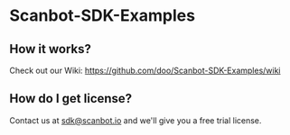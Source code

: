 # Scanbot-SDK-Examples

## How it works?

Check out our Wiki: https://github.com/doo/Scanbot-SDK-Examples/wiki

## How do I get license?

Contact us at sdk@scanbot.io and we'll give you a free trial license.

